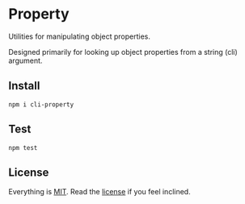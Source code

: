 # Property

Utilities for manipulating object properties.

Designed primarily for looking up object properties from a string (cli) argument.

## Install

```
npm i cli-property
```

## Test

```
npm test
```

## License

Everything is [MIT](http://en.wikipedia.org/wiki/MIT_License). Read the [license](/LICENSE) if you feel inclined.
